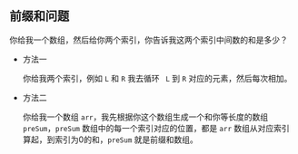 ## 前缀和问题

你给我一个数组，然后给你两个索引，你告诉我这两个索引中间数的和是多少？

- 方法一

  你给我两个索引，例如 `L`  和 `R`  我去循环  ` L`  到  `R`  对应的元素，然后每次相加。



- 方法二

  你给我一个数组 `arr`，我先根据你这个数组生成一个和你等长度的数组  `preSum`，`preSum` 数组中的每一个索引对应的位置，都是 `arr` 数组从对应索引算起，到索引为0的和，`preSum` 就是前缀和数组。